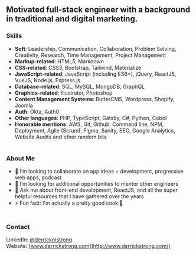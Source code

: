 <!--
**derrickmstrong/derrickmstrong** is a ✨ _special_ ✨ repository because its `README.md` (this file) appears on your GitHub profile.
-->
<!-- <img src="" width="900" /> -->

## Motivated full-stack engineer with a background in traditional and digital marketing.<br/>

### Skills
- <strong>Soft</strong>: Leadership, Communication, Collaboration, Problem Solving, Creativity, Research, Time Management, Project Management      
- <strong>Markup-related</strong>: HTML5, Markdown     
- <strong>CSS-related</strong>: CSS3, Bootstrap, Tailwind, Materialize       
- <strong>JavaScript-related</strong>: JavaScript (including ES6+), jQuery, ReactJS, VueJS, Node.js, Express.js   
- <strong>Database-related</strong>: SQL, MySQL, MongoDB, GraphQL        
- <strong>Graphics-related</strong>: Illustrator, Photoshop   
- <strong>Content Management Systems</strong>: ButterCMS, Wordpress, Shopify, Joomla
- <strong>Auth</strong>: Okta, Auth0  
- <strong>Other languages</strong>: PHP, TypeScript, Gatsby, C#, Python, Cobol 
- <strong>Honorable mentions</strong>: AWS, Git, Github, Command line, NPM, Deployment, Agile (Scrum), Figma, Sanity, SEO, Google Analytics, Website Audits and other random bits <br/><br/>     

### About Me
- 👯 I’m looking to collaborate on app ideas + development, progressive web apps, podcast
- 🤔 I’m looking for additional opportunities to mentor other engineers
- 💬 Ask me about front-end development, ReactJS, and all the super helpful resources that I have gathered over the years
- ⚡ Fun fact: I'm actually a pretty good cook 🍜<br/><br/>

### Contact
LinkedIn: [@derrickmstrong](https://www.linkedin.com/in/derrickmstrong/) <br/>
Website: [www.derrickstrong.com](http://www.derrickstrong.com/)<br/><br/> 

<!--
## Content
<br><br>
###YouTube
[Visit My YouTube Channel](http://www.youtube.com/ds)
###Blog Post
[Visit Blog](http://www.blog.derrickstrong.com)
["How I Learned..."](http://www.blog.derrickstrong.com/how-i-learned...)
-->
